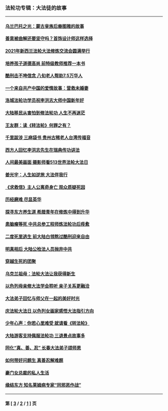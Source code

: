 ### 法轮功专辑：大法徒的故事
---
#### [乌兰巴托之光：蒙古皇族后裔图雅的故事](../../pages/nf1147481/n13155759.md?12300430) 
#### [善意被曲解还要坚守吗？首饰设计师这样选择](../../pages/nf1147481/n13077575.md?12300430) 
#### [2021年新西兰法轮大法修炼交流会圆满举行](../../pages/nf1147481/n13033149.md?12300430) 
#### [培养孩子道德高尚 前特级教师推荐一本书](../../pages/nf1147481/n12938640.md?12300430) 
#### [酷刑击不垮信念 八旬老人帮助7.5万华人](../../pages/nf1147481/n12880712.md?12300430) 
#### [一个来自共产中国的爱情故事：营救未婚妻](../../pages/nf1147481/n12778386.md?12300430) 
#### [洛城法轮功学员祝李洪志大师中国新年好](../../pages/nf1147481/n12724685.md?12300430) 
#### [大陆移民从害怕到修法轮功 人生不再迷茫](../../pages/nf1147481/n12414325.md?12300430) 
#### [王友群：读《转法轮》何罪之有？](../../pages/nf1147481/n12408647.md?12300430) 
#### [千里跋涉 三麻袋书 贵州古稀老人台湾传福音](../../pages/nf1147481/n12198750.md?12300430) 
#### [西方人回忆李洪志先生在瑞典传功讲法](../../pages/nf1147481/n12099607.md?12300430) 
#### [人间最美画面 摄影师看513世界法轮大法日](../../pages/nf1147481/n12094118.md?12300430) 
#### [姜光宇：人生如逆旅 大法伴我行](../../pages/nf1147481/n12088664.md?12300430) 
#### [《求救信》主人公离奇身亡 观众质疑死因](../../pages/nf1147481/n11845215.md?12300430) 
#### [历经磨难 尽显英华](../../pages/nf1147481/n11723297.md?12300430) 
#### [探寻东方养生道 希腊青年在修炼中得到升华](../../pages/nf1147481/n11494502.md?12300430) 
#### [患脑瘤等死 中共总参工程师炼法轮功后痊愈](../../pages/nf1147481/n11466682.md?12300430) 
#### [二度死里逃生 前大陆白领熬过酷刑迎来自由](../../pages/nf1147481/n11368594.md?12300430) 
#### [明真相后 大陆公检法人员抛弃中共](../../pages/nf1147481/n11358618.md?12300430) 
#### [穿越生死的团聚](../../pages/nf1147481/n11258922.md?12300430) 
#### [乌克兰祖母：法轮大法让我获得新生](../../pages/nf1147481/n11269457.md?12300430) 
#### [以色列母亲修大法学会聆听 亲子关系更融洽](../../pages/nf1147481/n11268195.md?12300430) 
#### [大法弟子回忆与师父在一起的美好时光](../../pages/nf1147481/n11267759.md?12300430) 
#### [庆法轮大法日 以色列女画家感悟大法指引方向](../../pages/nf1147481/n11267735.md?12300430) 
#### [少年心声：你若心里难受 就请看《转法轮》](../../pages/nf1147481/n11267496.md?12300430) 
#### [大陆游客支持佩服法轮功 三退景点故事多](../../pages/nf1147481/n11267378.md?12300430) 
#### [同化“真、善、忍” 长春大法弟子颂师恩](../../pages/nf1147481/n11266497.md?12300430) 
#### [如何带好问题生 真善忍解难题](../../pages/nf1147481/n11243655.md?12300430) 
#### [豪门女总裁的私人生活](../../pages/nf1147481/n10127794.md?12300430) 
#### [缘结东方 知名莱姆病专家“同邪恶作战”](../../pages/nf1147481/n10682468.md?12300430) 

---
#### 第 [ [3](./3.md?12300430) / [2](./2.md?12300430) / [1](./1.md?12300430) ] 页
